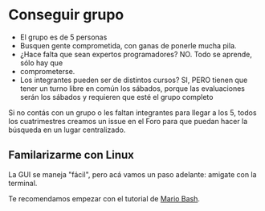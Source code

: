# Conseguir grupo

- El grupo es de 5 personas
- Busquen gente comprometida, con ganas de ponerle mucha pila.
- ¿Hace falta que sean expertos programadores? NO. Todo se aprende, sólo hay que
- comprometerse.
- Los integrantes pueden ser de distintos cursos? SI, PERO tienen que tener un
turno libre en común los sábados, porque las evaluaciones serán los sábados y
requieren que esté el grupo completo

Si no contás con un grupo o les faltan integrantes para llegar a los 5, todos
los cuatrimestres creamos un issue en el Foro para que puedan hacer la búsqueda
en un lugar centralizado.

## Familarizarme con Linux

La GUI se maneja "fácil", pero acá vamos un paso adelante: amigate con la terminal.

Te recomendamos empezar con el tutorial de [Mario Bash](https://mariobash.utnso.com.ar/).

<!--
TODO: Ver qué onda con la guía de Mumuki:
https://mumuki.io/pdep-utn/chapters/438-control-de-versiones
-->
